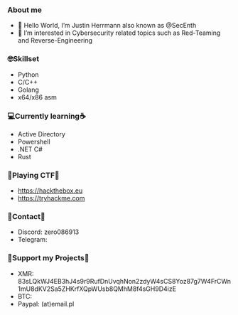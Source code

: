 ### About me
- 👋 Hello World, I’m Justin Herrmann also known as @SecEnth 
- 👀 I’m interested in Cybersecurity related topics such as Red-Teaming and Reverse-Engineering 
### 🤓Skillset
- Python
- C/C++
- Golang
- x64/x86 asm
### 💻Currently learning☕️ 
- Active Directory
- Powershell
- .NET C#
- Rust
### 🎯Playing CTF🎯
- https://hackthebox.eu
- https://tryhackme.com
### 📱Contact💬
- Discord: zero086913
- Telegram: 
### 💸Support my Projects💸
- XMR: 83sLQkWJ4EB3hJ4s9r9RufDnUvqhNon2zdyW4sCS8Yoz87g7W4FrCWn1mU8dKV2Sa5ZHKrfXQpWUsb8QMhM8f4sGH9D4izE
- BTC: 
- Paypal: (at)email.pl
